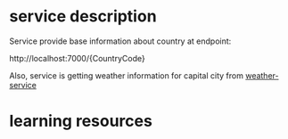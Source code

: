 # service description

Service provide base information about country at endpoint:

http://localhost:7000/{CountryCode}  

Also, service is getting weather information for capital city from
[weather-service](https://github.com/GogoarenIndarra/service-weather)


# learning resources


